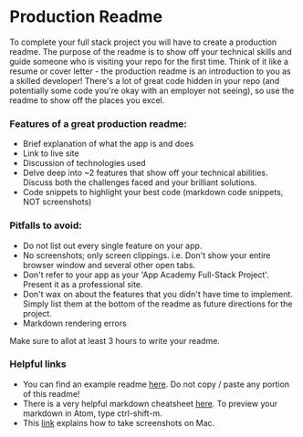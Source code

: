 # Production Readme

To complete your full stack project you will have to create a production
readme.  The purpose of the readme is to show off your technical skills
and guide someone who is visiting your repo for the first time.  Think
of it like a resume or cover letter - the production readme is an
introduction to you as a skilled developer!  There's a lot of great code
hidden in your repo (and potentially some code you're okay with an
employer not seeing), so use the readme to show off the places you
excel.    

### Features of a great production readme:
* Brief explanation of what the app is and does
* Link to live site
* Discussion of technologies used
* Delve deep into ~2 features that show off your technical abilities.
  Discuss both the challenges faced and your brilliant solutions.    
* Code snippets to highlight your best code (markdown code snippets, NOT
screenshots)


### Pitfalls to avoid:
* Do not list out every single feature on your app.
* No screenshots; only screen clippings.  i.e.  Don't show your entire
browser window and several other open tabs.
* Don't refer to your app as your 'App Academy Full-Stack Project'.
Present it as a professional site.
* Don't wax on about the features that you didn't have time to
implement.  Simply list them at the bottom of the readme as future
directions for the project.   
* Markdown rendering errors

Make sure to allot at least 3 hours to write your readme.


### Helpful links
* You can find an example readme [here][example-readme].  Do not copy /
paste any portion of this readme!
* There is a very helpful markdown cheatsheet
[here][markdown-cheatsheet]. To preview your markdown in Atom, type
ctrl-shift-m.
* This [link][screenshots] explains how to take screenshots on Mac.


[screenshots]: https://support.apple.com/en-us/HT201361
[example-readme]: https://github.com/appacademy/curriculum/blob/master/full-stack-project/proposal/sample_project_proposal/docs/production_readme.md
[markdown-cheatsheet]: https://github.com/adam-p/markdown-here/wiki/Markdown-Cheatsheet

